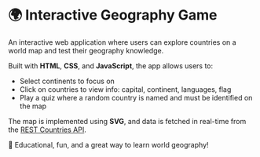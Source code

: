 # 🌍 Interactive Geography Game

An interactive web application where users can explore countries on a world map and test their geography knowledge.

Built with **HTML**, **CSS**, and **JavaScript**, the app allows users to:
- Select continents to focus on
- Click on countries to view info: capital, continent, languages, flag
- Play a quiz where a random country is named and must be identified on the map

The map is implemented using **SVG**, and data is fetched in real-time from the [REST Countries API](https://restcountries.com/).

🎯 Educational, fun, and a great way to learn world geography!
